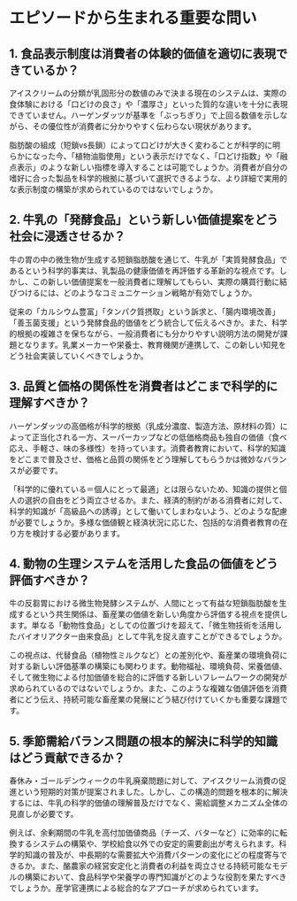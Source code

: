# エピソードから生まれる重要な問い

## 1. 食品表示制度は消費者の体験的価値を適切に表現できているか？

アイスクリームの分類が乳固形分の数値のみで決まる現在のシステムは、実際の食体験における「口どけの良さ」や「濃厚さ」といった質的な違いを十分に表現できていません。ハーゲンダッツが基準を「ぶっちぎり」で上回る数値を示しながら、その優位性が消費者に分かりやすく伝わらない現状があります。

脂肪酸の組成（短鎖vs長鎖）によって口どけが大きく変わることが科学的に明らかになった今、「植物油脂使用」という表示だけでなく、「口どけ指数」や「融点表示」のような新しい指標を導入することは可能でしょうか。消費者が自分の嗜好に合った製品を科学的根拠に基づいて選択できるような、より詳細で実用的な表示制度の構築が求められているのではないでしょうか。

## 2. 牛乳の「発酵食品」という新しい価値提案をどう社会に浸透させるか？

牛の胃の中の微生物が生成する短鎖脂肪酸を通じて、牛乳が「実質発酵食品」であるという科学的事実は、乳製品の健康価値を再評価する革新的な視点です。しかし、この新しい価値提案を一般消費者に理解してもらい、実際の購買行動に結びつけるには、どのようなコミュニケーション戦略が有効でしょうか。

従来の「カルシウム豊富」「タンパク質摂取」という訴求と、「腸内環境改善」「善玉菌支援」という発酵食品的価値をどう統合して伝えるべきか。また、科学的根拠の複雑さを保ちながら、一般消費者にも分かりやすい説明方法の開発が課題となります。乳業メーカーや栄養士、教育機関が連携して、この新しい知見をどう社会実装していくべきでしょうか。

## 3. 品質と価格の関係性を消費者はどこまで科学的に理解すべきか？

ハーゲンダッツの高価格が科学的根拠（乳成分濃度、製造方法、原材料の質）によって正当化される一方、スーパーカップなどの低価格商品も独自の価値（食べ応え、手軽さ、味の多様性）を持っています。消費者教育において、科学的知識をどこまで普及させ、価格と品質の関係をどう理解してもらうかは微妙なバランスが必要です。

「科学的に優れている＝個人にとって最適」とは限らないため、知識の提供と個人の選択の自由をどう両立させるか。また、経済的制約がある消費者に対して、科学的知識が「高級品への誘導」として働いてしまわないよう、どのような配慮が必要でしょうか。多様な価値観と経済状況に応じた、包括的な消費者教育の在り方を検討する必要があります。

## 4. 動物の生理システムを活用した食品の価値をどう評価すべきか？

牛の反芻胃における微生物発酵システムが、人間にとって有益な短鎖脂肪酸を生成するという共生関係は、畜産業の価値を新しい角度から評価する視点を提供します。単なる「動物性食品」としての位置づけを超えて、「微生物技術を活用したバイオリアクター由来食品」として牛乳を捉え直すことができるでしょうか。

この視点は、代替食品（植物性ミルクなど）との差別化や、畜産業の環境負荷に対する新しい評価基準の構築にも関わります。動物福祉、環境負荷、栄養価値、そして微生物による付加価値を総合的に評価する新しいフレームワークの開発が求められているのではないでしょうか。また、このような複雑な価値評価を消費者にどう伝え、持続可能な畜産業の発展にどう結び付けていくかも重要な課題です。

## 5. 季節需給バランス問題の根本的解決に科学的知識はどう貢献できるか？

春休み・ゴールデンウィークの牛乳廃棄問題に対して、アイスクリーム消費の促進という短期的対策が提案されました。しかし、この構造的問題を根本的に解決するには、牛乳の科学的価値の理解普及だけでなく、需給調整メカニズム全体の見直しが必要です。

例えば、余剰期間の牛乳を高付加価値商品（チーズ、バターなど）に効率的に転換するシステムの構築や、学校給食以外での安定的需要創出が考えられます。科学的知識の普及が、中長期的な需要拡大や消費パターンの変化にどの程度寄与できるか。また、酪農家の経営安定化と消費者の利益を両立させる持続可能なモデルの構築において、食品科学や栄養学の専門知識がどのような役割を果たすべきでしょうか。産学官連携による総合的なアプローチが求められています。